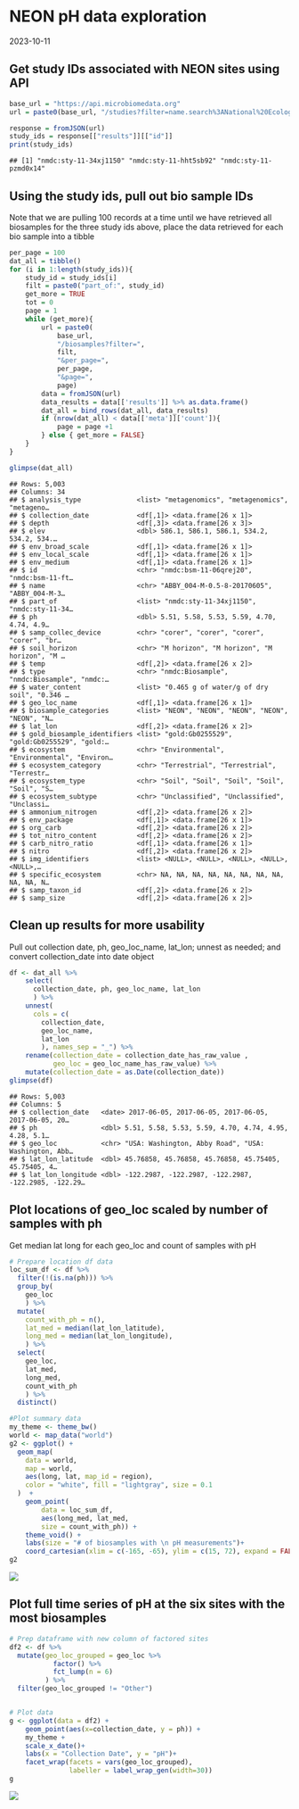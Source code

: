 NEON pH data exploration
================
2023-10-11

## Get study IDs associated with NEON sites using API

``` r
base_url = "https://api.microbiomedata.org"
url = paste0(base_url, "/studies?filter=name.search%3ANational%20Ecological%20Observatory%20Network&per_page=50")

response = fromJSON(url)
study_ids = response[["results"]][["id"]]
print(study_ids)
```

    ## [1] "nmdc:sty-11-34xj1150" "nmdc:sty-11-hht5sb92" "nmdc:sty-11-pzmd0x14"

## Using the study ids, pull out bio sample IDs

Note that we are pulling 100 records at a time until we have retrieved
all biosamples for the three study ids above, place the data retrieved
for each bio sample into a tibble

``` r
per_page = 100
dat_all = tibble()
for (i in 1:length(study_ids)){
    study_id = study_ids[i]
    filt = paste0("part_of:", study_id)
    get_more = TRUE
    tot = 0
    page = 1
    while (get_more){
        url = paste0(
            base_url, 
            "/biosamples?filter=", 
            filt,
            "&per_page=",
            per_page,
            "&page=",
            page)
        data = fromJSON(url)
        data_results = data[['results']] %>% as.data.frame()
        dat_all = bind_rows(dat_all, data_results)
        if (nrow(dat_all) < data[['meta']]['count']){
            page = page +1
        } else { get_more = FALSE}
    }
}

glimpse(dat_all)
```

    ## Rows: 5,003
    ## Columns: 34
    ## $ analysis_type              <list> "metagenomics", "metagenomics", "metageno…
    ## $ collection_date            <df[,1]> <data.frame[26 x 1]>
    ## $ depth                      <df[,3]> <data.frame[26 x 3]>
    ## $ elev                       <dbl> 586.1, 586.1, 586.1, 534.2, 534.2, 534.…
    ## $ env_broad_scale            <df[,1]> <data.frame[26 x 1]>
    ## $ env_local_scale            <df[,1]> <data.frame[26 x 1]>
    ## $ env_medium                 <df[,1]> <data.frame[26 x 1]>
    ## $ id                         <chr> "nmdc:bsm-11-06qrej20", "nmdc:bsm-11-ft…
    ## $ name                       <chr> "ABBY_004-M-0.5-8-20170605", "ABBY_004-M-3…
    ## $ part_of                    <list> "nmdc:sty-11-34xj1150", "nmdc:sty-11-34…
    ## $ ph                         <dbl> 5.51, 5.58, 5.53, 5.59, 4.70, 4.74, 4.9…
    ## $ samp_collec_device         <chr> "corer", "corer", "corer", "corer", "br…
    ## $ soil_horizon               <chr> "M horizon", "M horizon", "M horizon", "M …
    ## $ temp                       <df[,2]> <data.frame[26 x 2]>
    ## $ type                       <chr> "nmdc:Biosample", "nmdc:Biosample", "nmdc:…
    ## $ water_content              <list> "0.465 g of water/g of dry soil", "0.346 …
    ## $ geo_loc_name               <df[,1]> <data.frame[26 x 1]>
    ## $ biosample_categories       <list> "NEON", "NEON", "NEON", "NEON", "NEON", "N…
    ## $ lat_lon                    <df[,2]> <data.frame[26 x 2]>
    ## $ gold_biosample_identifiers <list> "gold:Gb0255529", "gold:Gb0255529", "gold:…
    ## $ ecosystem                  <chr> "Environmental", "Environmental", "Environ…
    ## $ ecosystem_category         <chr> "Terrestrial", "Terrestrial", "Terrestr…
    ## $ ecosystem_type             <chr> "Soil", "Soil", "Soil", "Soil", "Soil", "S…
    ## $ ecosystem_subtype          <chr> "Unclassified", "Unclassified", "Unclassi…
    ## $ ammonium_nitrogen          <df[,2]> <data.frame[26 x 2]>
    ## $ env_package                <df[,1]> <data.frame[26 x 1]>
    ## $ org_carb                   <df[,2]> <data.frame[26 x 2]>
    ## $ tot_nitro_content          <df[,2]> <data.frame[26 x 2]>
    ## $ carb_nitro_ratio           <df[,1]> <data.frame[26 x 1]>
    ## $ nitro                      <df[,2]> <data.frame[26 x 2]>
    ## $ img_identifiers            <list> <NULL>, <NULL>, <NULL>, <NULL>, <NULL>,…
    ## $ specific_ecosystem         <chr> NA, NA, NA, NA, NA, NA, NA, NA, NA, NA, N…
    ## $ samp_taxon_id              <df[,2]> <data.frame[26 x 2]>
    ## $ samp_size                  <df[,2]> <data.frame[26 x 2]>

## Clean up results for more usability

Pull out collection date, ph, geo_loc_name, lat_lon; unnest as needed;
and convert collection_date into date object

``` r
df <- dat_all %>%
    select(
      collection_date, ph, geo_loc_name, lat_lon
      ) %>%
    unnest(
      cols = c(
        collection_date, 
        geo_loc_name,
        lat_lon
        ), names_sep = "_") %>%
    rename(collection_date = collection_date_has_raw_value ,
           geo_loc = geo_loc_name_has_raw_value) %>%
    mutate(collection_date = as.Date(collection_date))
glimpse(df)
```

    ## Rows: 5,003
    ## Columns: 5
    ## $ collection_date   <date> 2017-06-05, 2017-06-05, 2017-06-05, 2017-06-05, 20…
    ## $ ph                <dbl> 5.51, 5.58, 5.53, 5.59, 4.70, 4.74, 4.95, 4.28, 5.1…
    ## $ geo_loc           <chr> "USA: Washington, Abby Road", "USA: Washington, Abb…
    ## $ lat_lon_latitude  <dbl> 45.76858, 45.76858, 45.76858, 45.75405, 45.75405, 4…
    ## $ lat_lon_longitude <dbl> -122.2987, -122.2987, -122.2987, -122.2985, -122.29…

## Plot locations of geo_loc scaled by number of samples with ph

Get median lat long for each geo_loc and count of samples with pH

``` r
# Prepare location df data
loc_sum_df <- df %>%
  filter(!(is.na(ph))) %>%
  group_by(
    geo_loc
    ) %>%
  mutate(
    count_with_ph = n(),
    lat_med = median(lat_lon_latitude),
    long_med = median(lat_lon_longitude),
    ) %>%
  select(
    geo_loc, 
    lat_med,
    long_med,
    count_with_ph
    ) %>%
  distinct()

#Plot summary data
my_theme <- theme_bw()
world <- map_data("world")
g2 <- ggplot() +
  geom_map(
    data = world, 
    map = world,
    aes(long, lat, map_id = region),
    color = "white", fill = "lightgray", size = 0.1
  )  +
    geom_point(
        data = loc_sum_df,
        aes(long_med, lat_med,
        size = count_with_ph)) +
    theme_void() +
    labs(size = "# of biosamples with \n pH measurements")+
    coord_cartesian(xlim = c(-165, -65), ylim = c(15, 72), expand = FALSE)
g2
```

![](NEON_data_exploration_files/figure-gfm/unnamed-chunk-4-1.png)<!-- -->

## Plot full time series of pH at the six sites with the most biosamples

``` r
# Prep dataframe with new column of factored sites
df2 <- df %>%
  mutate(geo_loc_grouped = geo_loc %>% 
           factor() %>% 
           fct_lump(n = 6)
         ) %>%
  filter(geo_loc_grouped != "Other")


# Plot data
g <- ggplot(data = df2) +
    geom_point(aes(x=collection_date, y = ph)) +
    my_theme +
    scale_x_date()+
    labs(x = "Collection Date", y = "pH")+
    facet_wrap(facets = vars(geo_loc_grouped),
               labeller = label_wrap_gen(width=30)) 
g
```

![](NEON_data_exploration_files/figure-gfm/unnamed-chunk-5-1.png)<!-- -->
